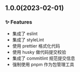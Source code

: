 ## 1.0.0(2023-02-01)

### ✨ Features

- 集成了 eslint
- 集成了 styleLint
- 使用 prettier 格式化代码
- 使用 husky 做代码提交校验
- 集成了 commitlint 规范提交信息
- 强制使用 pnpm 作为包管理工具
